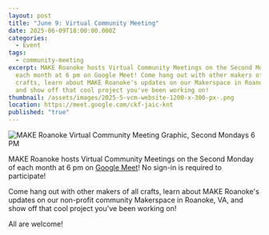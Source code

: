 ```yaml
---
layout: post
title: "June 9: Virtual Community Meeting"
date: 2025-06-09T18:00:00.000Z
categories:
  - Event
tags:
  - community-meeting
excerpt: MAKE Roanoke hosts Virtual Community Meetings on the Second Monday of
  each month at 6 pm on Google Meet! Come hang out with other makers of all
  crafts, learn about MAKE Roanoke's updates on our Makerspace in Roanoke, VA,
  and show off that cool project you've been working on!
thumbnail: /assets/images/2025-5-vcm-website-1200-x-300-px-.png
location: https://meet.google.com/ckf-jaic-knt
published: "true"
---
```

![MAKE Roanoke Virtual Community Meeting Graphic, Second Mondays 6 PM](/assets/images/2025-5-vcm-website-1200-x-300-px-.png)

MAKE Roanoke hosts Virtual Community Meetings on the Second Monday of each month at 6 pm on [Google Meet](https://meet.google.com/ckf-jaic-knt)! No sign-in is required to participate! 

Come hang out with other makers of all crafts, learn about MAKE Roanoke's updates on our non-profit community Makerspace in Roanoke, VA, and show off that cool project you've been working on!

All are welcome!
